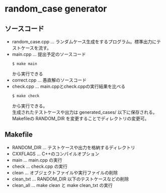 # random_case generator
## ソースコード
- random_case.cpp ... ランダムケース生成をするプログラム。標準出力にテストケースを流す。
- main.cpp ... 提出予定のソースコード  
  ```shell
  $ make main
  ```
  から実行できる
- correct.cpp ... 愚直解のソースコード
- check.cpp ... main.cppとcheck.cppの実行結果を比べる
  ```shell
  $ make check
  ```
  から実行できる。  
  生成されたテストケースや出力は generated_cases/ 以下に保存される。  
  Makefileの RANDOM_DIR を変更することでディレクトリの変更可。
## Makefile
- RANDOM_DIR ... テストケースや出力を格納するディレクトリ
- CXXFLAGS ... C++のコンパイルオプション
- main ... main.cpp の実行
- check ... check.cpp の実行
- clean ... オブジェクトファイルや実行ファイルの削除
- clean_txt ... RANDOM_DIR 以下のテストケースなどの削除
- clean_all ... make clean と make clean_txt の実行